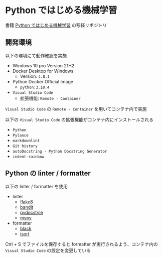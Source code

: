 # Python ではじめる機械学習

書籍 [Python ではじめる機械学習](https://www.oreilly.co.jp/books/9784873117980/) の写経リポジトリ

## 開発環境

以下の環境にて動作確認を実施

* Windows 10 pro Version 21H2
* Docker Desktop for Windows
  * Version: `4.8.1`
* Python Docker Official Image
  * `python:3.10.4`
* `Visual Studio Code`
  * 拡張機能: `Remote - Container`

`Visual Studio Code` の `Remote - Container` を用いてコンテナ内で実施

以下の `Visual Studio Code` の拡張機能がコンテナ内にインストールされる

* `Python`
* `Pylance`
* `markdownlint`
* `Git history`
* `autoDocstring - Python Docstring Generator`
* `indent-rainbow`

## Python の linter / formatter

以下の linter / formatter を使用

* linter
  * [flake8](https://github.com/PyCQA/flake8)
  * [bandit](https://github.com/PyCQA/bandit)
  * [pydocstyle](https://github.com/PyCQA/pydocstyle)
  * [mypy](https://github.com/python/mypy)
* formatter
  * [black](https://github.com/psf/black)
  * [isort](https://github.com/PyCQA/isort)

Ctrl + S でファイルを保存すると formatter が実行されるよう、コンテナ内の `Visual Studio Code` の設定を変更している
